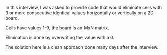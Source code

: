 In this interview, I was asked to provide code that would
eliminate cells with 3 or more consecutive identical values
horizontally or vertically on a 2D board.

Cells have values 1-9, the board is an MxN matrix.

Elimination is done by overwriting the value with a 0.

The solution here is a clean approach done many days after
the interview.